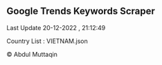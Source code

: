 

## Google Trends Keywords Scraper 
 
Last Update 20-12-2022 , 21:12:49

Country List :
VIETNAM.json



© Abdul Muttaqin 
